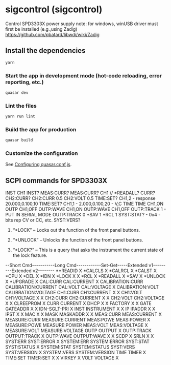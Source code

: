 # sigcontrol (sigcontrol)

Control SPD3303X power supply
note: for windows, winUSB driver must first be installed (e.g.,using Zadig)
https://github.com/pbatard/libwdi/wiki/Zadig



## Install the dependencies
```bash
yarn
```

### Start the app in development mode (hot-code reloading, error reporting, etc.)
```bash
quasar dev
```

### Lint the files
```bash
yarn run lint
```

### Build the app for production
```bash
quasar build
```

### Customize the configuration
See [Configuring quasar.conf.js](https://quasar.dev/quasar-cli/quasar-conf-js).


## SCPI commands for SPD3303X
INST CH1
INST?
MEAS:CURR?
MEAS:CURR? CH1
//  *READALL?
CURR?
CH2:CURR?
CH2:CURR 0.5
CH2:VOLT 0.5
TIME:SET? CH1,2    - response 20.000,0.100,10
TIME:SET? CH1,1      - 2.000,0.100,20  - V,C TIME
TIME CH1,ON
OUTP CH1,OFF
OUTP:WAVE CH1,ON
OUTP:WAVE CH1,OFF
OUTP:TRACK 1     - PUT IN SERIAL MODE
OUTP:TRACK 0
*SAV 1
*RCL 1
SYST:STAT?  - 0x4  - bits rep CV or CC, etc.
SYST:VERS?


1.  “*LOCK” – Locks out the function of the front panel buttons.

2. “*UNLOCK” – Unlocks the function of the front panel buttons.

3. “*LOCK?” – This is a query that asks the instrument the current state of the lock feature.

 --Short Cmd-----------Long Cmd------------Set-Get-----Extended v1---------Extended v2--------
**READID                                  X 
*CALCLS                                   X 
*CALRCL                                   X 
*CALST                                    X 
*CPU                                          X
*DEL                                      X 
*IDN                                          X
*LOCK                                     X   X
*RCL                                      X 
*READALL                                      X
*SAV                                      X 
*UNLOCK                                   X 
*UPGRADE                                  X 
CAL:CURR            CAL:CURRENT           X         CALIBRATION:CURR    CALIBRATION:CURRENT
CAL:VOLT            CAL:VOLTAGE           X         CALIBRATION:VOLT    CALIBRATION:VOLTAGE
CH1:CURR            CH1:CURRENT           X   X
CH1:VOLT            CH1:VOLTAGE           X   X
CH2:CURR            CH2:CURRENT           X   X
CH2:VOLT            CH2:VOLTAGE           X   X
CLREEPROM                                 X 
CURR                CURRENT                   X
DHCP                                      X   X
FACTORY                                   X   X
GATE                GATEADDR              X   X
IDN-SGLT-PRI                                  X
INST                INSTRUMENT            X   X
IP                  IPADDR                X   X
IPST                                      X   X
MAC                                       X   X
MASK                MASKADDR              X   X
MEAS:CURR           MEAS:CURRENT              X     MEASURE:CURR        MEASURE:CURRENT
MEAS:POWE           MEAS:POWER                X     MEASURE:POWE        MEASURE:POWER
MEAS:VOLT           MEAS:VOLTAGE              X     MEASURE:VOLT        MEASURE:VOLTAGE
OUTP                OUTPUT                X 
OUTP:TRACK          OUTPUT:TRACK          X 
OUTP:WAVE           OUTPUT:WAVE           X   X
SCDP                                      X 
SRLN                                      X   X    
SYST:ERR            SYST:ERROR                X     SYSTEM:ERR          SYSTEM:ERROR
SYST:STAT           SYST:STATUS               X     SYSTEM:STAT         SYSTEM:STATUS
SYST:VERS           SYST:VERSION              X     SYSTEM:VERS         SYSTEM:VERSION
TIME                TIMER                 X 
TIME:SET            TIMER:SET             X   X
VIRKEY                                    X 
VOLT                VOLTAGE                   X
                                            
